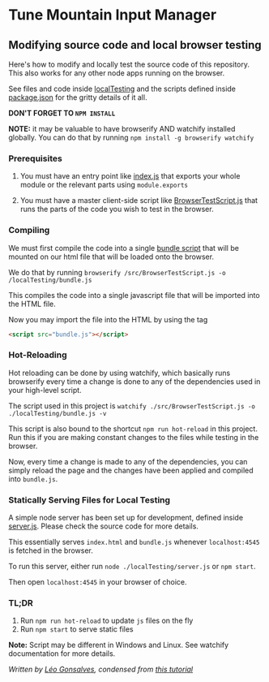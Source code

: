 # Tune Mountain Input Manager
## Modifying source code and local browser testing

Here's how to modify and locally test the source code of this repository. This also works for any other node apps
 running on the browser.
 
See files and code inside [localTesting](../localTesting) and the scripts defined inside [package.json](../package.json) for the gritty details of it all.

**DON'T FORGET TO `NPM INSTALL`**

**NOTE:** it may be valuable to have browserify AND watchify installed globally. You can do that by running `npm
 install -g browserify watchify`

### Prerequisites

1. You must have an entry point like [index.js](../index.js) that exports your whole module or the relevant parts
 using `module.exports`
 
1. You must have a master client-side script like [BrowserTestScript.js](../src/BrowserTestScript.js) that runs the
 parts of the code you wish to test in the browser.
 
### Compiling

We must first compile the code into a single [bundle script](../localTesting/bundle.js) that will be mounted on our html file
 that will be
 loaded
 onto the browser.
 
 We do that by running `browserify /src/BrowserTestScript.js -o /localTesting/bundle.js`
 
 This compiles the code into a single javascript file that will be imported into the HTML file.
 
 Now you may import the file into the HTML by using the tag
 ```html
<script src="bundle.js"></script>
```

### Hot-Reloading

Hot reloading can be done by using watchify, which basically runs browserify every time a change is done to any of
 the dependencies used in your high-level script.
 
The script used in this project is `watchify ./src/BrowserTestScript.js -o ./localTesting/bundle.js -v`

This script is also bound to the shortcut `npm run hot-reload` in this project. Run this if you are making constant
 changes to the files while testing in the browser.
 
 Now, every time a change is made to any of the dependencies, you can simply reload the page and the changes have
  been applied and compiled into `bundle.js`.
  
### Statically Serving Files for Local Testing

A simple node server has been set up for development, defined inside [server.js](../localTesting/server.js). Please
 check the source code for more details.
 
This essentially serves `index.html` and `bundle.js` whenever `localhost:4545` is fetched in the browser.

To run this server, either run `node ./localTesting/server.js` or `npm start`.

Then open `localhost:4545` in your browser of choice.

### TL;DR

1. Run `npm run hot-reload` to update `js` files on the fly
1. Run `npm start` to serve static files

**Note:** Script may be different in Windows and Linux. See watchify documentation for more details.


_Written by [Léo Gonsalves](https://github.com/lcgonsalves), condensed from [this tutorial](https://www.sitepoint.com/using-es-modules/)_